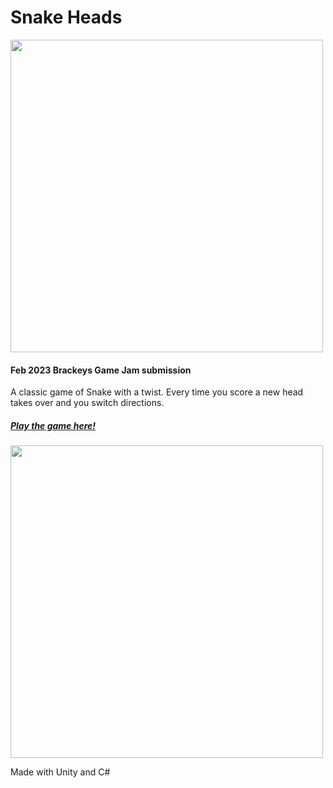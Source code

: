 # Snake Heads

<img src="https://user-images.githubusercontent.com/66329929/219987600-77e8a16e-8b84-49bf-aa5d-51b5e6954168.png" width="500" />

 #### Feb 2023 Brackeys Game Jam submission
 
 A classic game of Snake with a twist. Every time you score a new head takes over and you switch directions.
 
 ##### [Play the game here!](https://dudemandev.itch.io/snake-heads)
 
 <img src="https://user-images.githubusercontent.com/66329929/220504048-fbce60ae-9b96-4858-95c6-de43de085c7d.gif" width="500" />

 
 Made with Unity and C#
